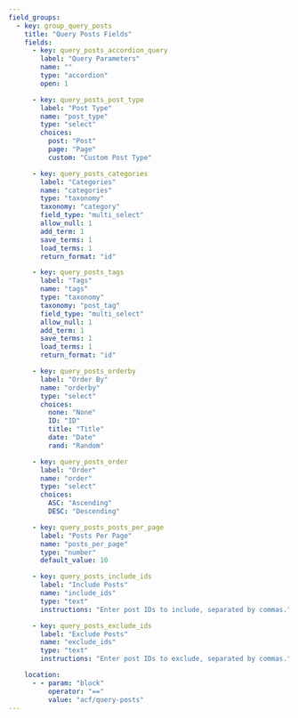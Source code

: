 ```yaml
---
field_groups:
  - key: group_query_posts
    title: "Query Posts Fields"
    fields:
      - key: query_posts_accordion_query
        label: "Query Parameters"
        name: ""
        type: "accordion"
        open: 1

      - key: query_posts_post_type
        label: "Post Type"
        name: "post_type"
        type: "select"
        choices:
          post: "Post"
          page: "Page"
          custom: "Custom Post Type"

      - key: query_posts_categories
        label: "Categories"
        name: "categories"
        type: "taxonomy"
        taxonomy: "category"
        field_type: "multi_select"
        allow_null: 1
        add_term: 1
        save_terms: 1
        load_terms: 1
        return_format: "id"

      - key: query_posts_tags
        label: "Tags"
        name: "tags"
        type: "taxonomy"
        taxonomy: "post_tag"
        field_type: "multi_select"
        allow_null: 1
        add_term: 1
        save_terms: 1
        load_terms: 1
        return_format: "id"

      - key: query_posts_orderby
        label: "Order By"
        name: "orderby"
        type: "select"
        choices:
          none: "None"
          ID: "ID"
          title: "Title"
          date: "Date"
          rand: "Random"

      - key: query_posts_order
        label: "Order"
        name: "order"
        type: "select"
        choices:
          ASC: "Ascending"
          DESC: "Descending"

      - key: query_posts_posts_per_page
        label: "Posts Per Page"
        name: "posts_per_page"
        type: "number"
        default_value: 10

      - key: query_posts_include_ids
        label: "Include Posts"
        name: "include_ids"
        type: "text"
        instructions: "Enter post IDs to include, separated by commas."

      - key: query_posts_exclude_ids
        label: "Exclude Posts"
        name: "exclude_ids"
        type: "text"
        instructions: "Enter post IDs to exclude, separated by commas."

    location:
      - - param: "block"
          operator: "=="
          value: "acf/query-posts"
---
```

